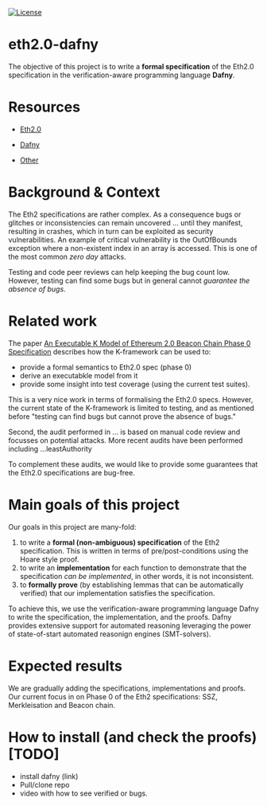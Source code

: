 [![License](https://img.shields.io/badge/License-Apache%202.0-blue.svg)](https://opensource.org/licenses/Apache-2.0)

# eth2.0-dafny

The objective of this project is to write a **formal specification** of the Eth2.0 specification in the verification-aware programming language **Dafny**.

# Resources

* [Eth2.0](wiki/eth2-specs.md)

* [Dafny](wiki/dafny.md)

* [Other](wiki/other-resources.md)

# Background & Context

The Eth2 specifications are rather complex.
As a consequence bugs or glitches or inconsistencies can remain uncovered ... until they manifest, resulting in crashes, which in turn can be exploited as security vulnerabilities.
An example of critical vulnerability is the OutOfBounds exception where a non-existent index in an array is accessed. This is one of the most common _zero day_ attacks.

Testing and code peer reviews can help keeping the bug count low.
However, testing can find some bugs but in general cannot _guarantee the absence of bugs_.

# Related work

The paper [An Executable K Model of Ethereum 2.0 Beacon Chain Phase 0 Specification](https://github.com/runtimeverification/beacon-chain-spec/blob/master/report/bck-report.pdf) describes how the K-framework can be used to:

* provide a formal semantics to Eth2.0 spec (phase 0)
* derive an executabkle model from it
* provide some insight into test coverage (using the current test suites).

This is a very nice work in terms of formalising the Eth2.0 specs.
However, the current state of the K-framework is limited to testing, and as mentioned before "testing can find bugs but cannot prove the absence of bugs."

Second, the audit performed in ... is based on manual code review and focusses on potential attacks.
More recent audits have been performed including ...leastAuthority

To complement these audits, we would like to provide some guarantees that the Eth2.0 specifications are bug-free.

# Main goals of this project

Our goals in this project are many-fold:

1. to write a **formal (non-ambiguous) specification** of the Eth2 specification.
This is written in terms of pre/post-conditions using the Hoare style proof.
2. to write an **implementation** for each function to demonstrate that the specification _can be implemented_, in other words, it is not inconsistent.
3. to **formally prove** (by establishing lemmas that can be automatically verified) that our implementation satisfies the specification.

To achieve this, we use the verification-aware programming language Dafny to write the specification, the implementation, and the proofs.
Dafny provides extensive support for automated reasoning leveraging the power of state-of-start automated reasonign engines (SMT-solvers).

# Expected results

We are gradually adding the specifications, implementations and proofs.
Our current focus in on Phase 0 of the Eth2 specifications: SSZ, Merkleisation and Beacon chain.  

# How to install (and check the proofs) [TODO]

* install dafny (link)
* Pull/clone repo
* video with how to see verified or bugs.